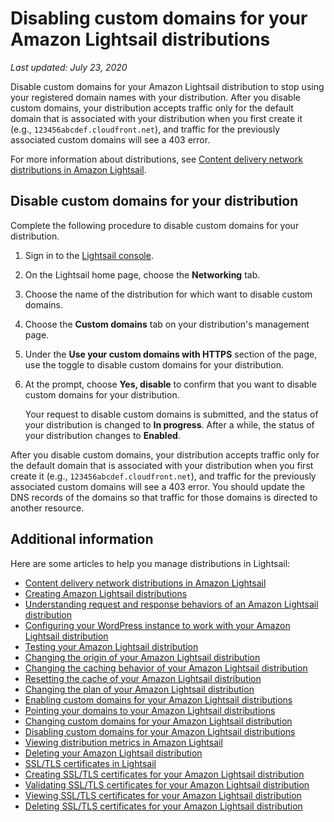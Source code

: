 # Disabling custom domains for your Amazon Lightsail distributions<a name="amazon-lightsail-disabling-distribution-custom-domains"></a>

 *Last updated: July 23, 2020* 

Disable custom domains for your Amazon Lightsail distribution to stop using your registered domain names with your distribution\. After you disable custom domains, your distribution accepts traffic only for the default domain that is associated with your distribution when you first create it \(e\.g\., `123456abcdef.cloudfront.net`\), and traffic for the previously associated custom domains will see a 403 error\.

For more information about distributions, see [Content delivery network distributions in Amazon Lightsail](amazon-lightsail-content-delivery-network-distributions.md)\.

## Disable custom domains for your distribution<a name="disable-distribution-custom-domains"></a>

Complete the following procedure to disable custom domains for your distribution\.

1. Sign in to the [Lightsail console](https://lightsail.aws.amazon.com/)\.

1. On the Lightsail home page, choose the **Networking** tab\.

1. Choose the name of the distribution for which want to disable custom domains\.

1. Choose the **Custom domains** tab on your distribution's management page\.

1. Under the **Use your custom domains with HTTPS** section of the page, use the toggle to disable custom domains for your distribution\.

1. At the prompt, choose **Yes, disable** to confirm that you want to disable custom domains for your distribution\.

   Your request to disable custom domains is submitted, and the status of your distribution is changed to **In progress**\. After a while, the status of your distribution changes to **Enabled**\.

After you disable custom domains, your distribution accepts traffic only for the default domain that is associated with your distribution when you first create it \(e\.g\., `123456abcdef.cloudfront.net`\), and traffic for the previously associated custom domains will see a 403 error\. You should update the DNS records of the domains so that traffic for those domains is directed to another resource\.

## Additional information<a name="disabling-distribution-custom-domains-additional-information"></a>

Here are some articles to help you manage distributions in Lightsail:
+ [Content delivery network distributions in Amazon Lightsail](amazon-lightsail-content-delivery-network-distributions.md)
+ [Creating Amazon Lightsail distributions](amazon-lightsail-creating-content-delivery-network-distribution.md)
+ [Understanding request and response behaviors of an Amazon Lightsail distribution](amazon-lightsail-distribution-request-and-response.md)
+ [Configuring your WordPress instance to work with your Amazon Lightsail distribution](amazon-lightsail-editing-wp-config-for-distribution.md)
+ [Testing your Amazon Lightsail distribution](amazon-lightsail-testing-distribution.md)
+ [Changing the origin of your Amazon Lightsail distribution](amazon-lightsail-changing-distribution-origin.md)
+ [Changing the caching behavior of your Amazon Lightsail distribution](amazon-lightsail-changing-default-cache-behavior.md)
+ [Resetting the cache of your Amazon Lightsail distribution](amazon-lightsail-resetting-distribution-cache.md)
+ [Changing the plan of your Amazon Lightsail distribution](amazon-lighstail-changing-distribution-plan.md)
+ [Enabling custom domains for your Amazon Lightsail distributions](amazon-lightsail-enabling-distribution-custom-domains.md)
+ [Pointing your domains to your Amazon Lightsail distributions](amazon-lightsail-point-domain-to-distribution.md)
+ [Changing custom domains for your Amazon Lightsail distribution](amazon-lightsail-changing-distribution-custom-domains.md)
+ [Disabling custom domains for your Amazon Lightsail distributions](#amazon-lightsail-disabling-distribution-custom-domains)
+ [Viewing distribution metrics in Amazon Lightsail](amazon-lightsail-viewing-distribution-health-metrics.md)
+ [Deleting your Amazon Lightsail distribution](amazon-lightsail-deleting-distribution.md)
+ [SSL/TLS certificates in Lightsail](understanding-tls-ssl-certificates-in-lightsail-https.md)
+ [Creating SSL/TLS certificates for your Amazon Lightsail distribution](amazon-lightsail-create-a-distribution-certificate.md)
+ [Validating SSL/TLS certificates for your Amazon Lightsail distribution](amazon-lightsail-validating-a-distribution-certificate.md)
+ [Viewing SSL/TLS certificates for your Amazon Lightsail distribution](amazon-lightsail-viewing-distribution-certificates.md)
+ [Deleting SSL/TLS certificates for your Amazon Lightsail distribution](amazon-lightsail-deleting-distribution-certificates.md)